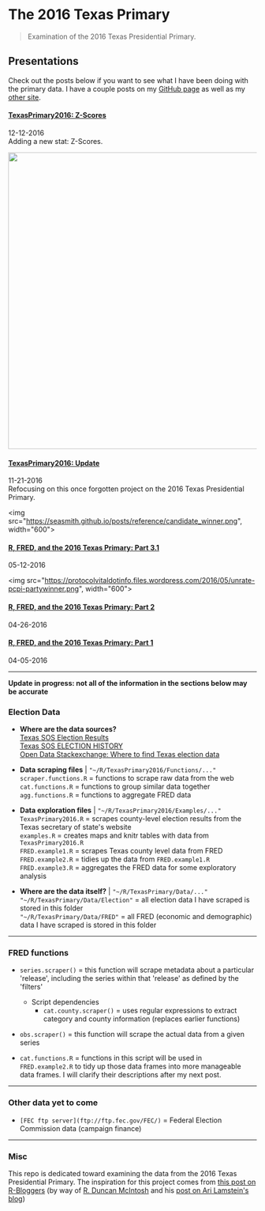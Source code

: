 # The 2016 Texas Primary

> Examination of the 2016 Texas Presidential Primary.

## Presentations
Check out the posts below if you want to see what I have been doing with the primary data. I have a couple posts on my [GitHub page](https://seasmith.github.io) as well as my [other site](https://protocolvital.info).

#### [TexasPrimary2016: Z-Scores](https://seasmith.github.io/posts/texasprimary2016_update_with_zscores.html)
12-12-2016  
Adding a new stat: Z-Scores.

<img src="https://seasmith.github.io/posts/texasprimary2016_update_with_zscores_files/figure-html/marco-1.png" width="600">

#### [TexasPrimary2016: Update](https://seasmith.github.io/posts/texasprimary2016_update.html)
11-21-2016  
Refocusing on this once forgotten project on the 2016 Texas Presidential Primary.

<img src="https://seasmith.github.io/posts/reference/candidate_winner.png", width="600">

#### [R, FRED, and the 2016 Texas Primary: Part 3.1](https://protocolvital.info/2016/05/12/r-fred-and-the-2016-texas-primary-part-3-1/)
05-12-2016

<img src="https://protocolvitaldotinfo.files.wordpress.com/2016/05/unrate-pcpi-partywinner.png", width="600">

#### [R, FRED, and the 2016 Texas Primary: Part 2](https://protocolvital.info/2016/04/26/r-fred-and-the-2016-texas-primary-part-2/)
04-26-2016

#### [R, FRED, and the 2016 Texas Primary: Part 1](https://protocolvital.info/2016/04/05/r-fred-and-the-2016-texas-primary-part-1/)
04-05-2016

___

__Update in progress: not all of the information in the sections below may be accurate__

### Election Data

* **Where are the data sources?**  
    [Texas SOS Election Results](http://www.sos.state.tx.us/elections/historical/)  
    [Texas SOS ELECTION HISTORY](http://elections.sos.state.tx.us/index.htm)  
    [Open Data Stackexchange: Where to find Texas election data](http://opendata.stackexchange.com/questions/6583/where-can-i-find-data-on-the-winner-of-the-presidential-popular-vote-by-u-s-cou/6587)  

* **Data scraping files** | `"~/R/TexasPrimary2016/Functions/..."`  
    `scraper.functions.R` = functions to scrape raw data from the web
    `cat.functions.R` = functions to group similar data together
    `agg.functions.R` = functions to aggregate FRED data
    

* **Data exploration files** | `"~/R/TexasPrimary2016/Examples/..."`  
    `TexasPrimary2016.R` = scrapes county-level election results from the Texas secretary of state's website  
    `examples.R` = creates maps and knitr tables with data from `TexasPrimary2016.R`   
    `FRED.example1.R` = scrapes Texas county level data from FRED  
    `FRED.example2.R` = tidies up the data from `FRED.example1.R`
    `FRED.example3.R` = aggregates the FRED data for some exploratory analysis

* **Where are the data itself?** | `"~/R/TexasPrimary/Data/..."`  
    `"~/R/TexasPrimary/Data/Election"` = all election data I have scraped is stored in this folder  
    `"~/R/TexasPrimary/Data/FRED"` = all FRED (economic and demographic) data I have scraped is stored in this folder

___

### FRED functions
* `series.scraper()` = this function will scrape metadata about a particular 'release', including the series within that 'release' as defined by the 'filters'
  * Script dependencies
    * `cat.county.scraper()` = uses regular expressions to extract category and county information (replaces earlier functions)

* `obs.scraper()` = this function will scrape the actual data from a given series  
* `cat.functions.R` = functions in this script will be used in `FRED.example2.R` to tidy up those data frames into more manageable data frames. I will clarify their descriptions after my next post.  

___

### Other data yet to come
* `[FEC ftp server](ftp://ftp.fec.gov/FEC/)` = Federal Election Commission data (campaign finance)

___
### Misc
This repo is dedicated toward examining the data from the 2016 Texas Presidential Primary. The inspiration for this project comes from [this post on R-Bloggers](http://www.r-bloggers.com/mapping-election-results-with-r-and-choroplethr/) (by way of [R. Duncan McIntosh](http://rduncanmcintosh.com/) and his [post on Ari Lamstein's blog](http://www.arilamstein.com/blog/2016/03/21/mapping-election-results-r-choroplethr/))  

